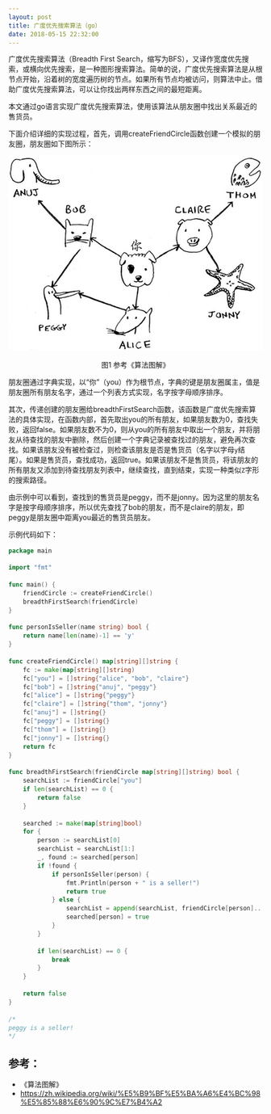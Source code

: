 ```yaml
---
layout: post
title: 广度优先搜索算法（go）
date: 2018-05-15 22:32:00
---
```


广度优先搜索算法（Breadth First Search，缩写为BFS），又译作宽度优先搜索，或横向优先搜索，是一种图形搜索算法。简单的说，广度优先搜索算法是从根节点开始，沿着树的宽度遍历树的节点。如果所有节点均被访问，则算法中止。借助广度优先搜索算法，可以让你找出两样东西之间的最短距离。

本文通过go语言实现广度优先搜索算法，使用该算法从朋友圈中找出关系最近的售货员。

下面介绍详细的实现过程，首先，调用createFriendCircle函数创建一个模拟的朋友圈，朋友圈如下图所示：

![](/images/bfs_graph.jpg)

<center>图1 参考《算法图解》</center>

朋友圈通过字典实现，以“你”（you）作为根节点，字典的键是朋友圈属主，值是朋友圈所有朋友名字，通过一个列表方式实现，名字按字母顺序排序。

其次，传递创建的朋友圈给breadthFirstSearch函数，该函数是广度优先搜索算法的具体实现，在函数内部，首先取出you的所有朋友，如果朋友数为0，查找失败，返回false。如果朋友数不为0，则从you的所有朋友中取出一个朋友，并将朋友从待查找的朋友中删除，然后创建一个字典记录被查找过的朋友，避免再次查找。如果该朋友没有被检查过，则检查该朋友是否是售货员（名字以字母`y`结尾）。如果是售货员，查找成功，返回true。如果该朋友不是售货员，将该朋友的所有朋友又添加到待查找朋友列表中，继续查找，直到结束，实现一种类似`Z`字形的搜索路径。

由示例中可以看到，查找到的售货员是peggy，而不是jonny。因为这里的朋友名字是按字母顺序排序，所以优先查找了bob的朋友，而不是claire的朋友，即peggy是朋友圈中距离you最近的售货员朋友。

示例代码如下：

```go
package main

import "fmt"

func main() {
    friendCircle := createFriendCircle()
    breadthFirstSearch(friendCircle)
}

func personIsSeller(name string) bool {
    return name[len(name)-1] == 'y'
}

func createFriendCircle() map[string][]string {
    fc := make(map[string][]string)
    fc["you"] = []string{"alice", "bob", "claire"}
    fc["bob"] = []string{"anuj", "peggy"}
    fc["alice"] = []string{"peggy"}
    fc["claire"] = []string{"thom", "jonny"}
    fc["anuj"] = []string{}
    fc["peggy"] = []string{}
    fc["thom"] = []string{}
    fc["jonny"] = []string{}
    return fc
}

func breadthFirstSearch(friendCircle map[string][]string) bool {
    searchList := friendCircle["you"]
    if len(searchList) == 0 {
        return false
    }

    searched := make(map[string]bool)
    for {
        person := searchList[0]
        searchList = searchList[1:]
        _, found := searched[person]
        if !found {
            if personIsSeller(person) {
                fmt.Println(person + " is a seller!")
                return true
            } else {
                searchList = append(searchList, friendCircle[person]...)
                searched[person] = true
            }
        }

        if len(searchList) == 0 {
            break
        }
    }

    return false
}

/*
peggy is a seller!
*/

```

## 参考：

- 《算法图解》
- https://zh.wikipedia.org/wiki/%E5%B9%BF%E5%BA%A6%E4%BC%98%E5%85%88%E6%90%9C%E7%B4%A2